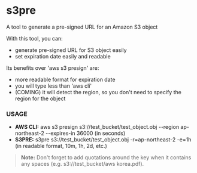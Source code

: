 # s3pre

A tool to generate a pre-signed URL for an Amazon S3 object

With this tool, you can:
* generate pre-signed URL for S3 object easily
* set expiration date easily and readable
 
Its benefits over 'aws s3 presign' are:
* more readable format for expiration date
* you will type less than 'aws cli'
* (COMING) it will detect the region, so you don't need to specify the region for the object
 
### USAGE

* **AWS CLI:** aws s3 presign s3://test_bucket/test_object.obj --region ap-northeast-2 --expires-in 36000 (in seconds)
* **S3PRE:** s3pre s3://test_bucket/test_object.obj -r=ap-northeast-2 -e=1h (in readable format, 10m, 1h, 2d, etc.)
 
> **Note:** Don't forget to add quotations around the key when it contains any spaces (e.g. s3://test_bucket/aws korea.pdf).
